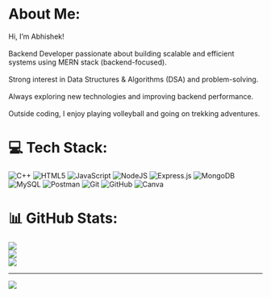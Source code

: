 #  About Me:
Hi, I’m Abhishek!<br><br> Backend Developer passionate about building scalable and efficient systems using MERN stack (backend-focused).<br><br>Strong interest in Data Structures & Algorithms (DSA) and problem-solving.<br><br> Always exploring new technologies and improving backend performance.<br><br> Outside coding, I enjoy playing volleyball and going on trekking adventures.


# 💻 Tech Stack:
![C++](https://img.shields.io/badge/c++-%2300599C.svg?style=for-the-badge&logo=c%2B%2B&logoColor=white) ![HTML5](https://img.shields.io/badge/html5-%23E34F26.svg?style=for-the-badge&logo=html5&logoColor=white) ![JavaScript](https://img.shields.io/badge/javascript-%23323330.svg?style=for-the-badge&logo=javascript&logoColor=%23F7DF1E) ![NodeJS](https://img.shields.io/badge/node.js-6DA55F?style=for-the-badge&logo=node.js&logoColor=white) ![Express.js](https://img.shields.io/badge/express.js-%23404d59.svg?style=for-the-badge&logo=express&logoColor=%2361DAFB) ![MongoDB](https://img.shields.io/badge/MongoDB-%234ea94b.svg?style=for-the-badge&logo=mongodb&logoColor=white) ![MySQL](https://img.shields.io/badge/mysql-4479A1.svg?style=for-the-badge&logo=mysql&logoColor=white) ![Postman](https://img.shields.io/badge/Postman-FF6C37?style=for-the-badge&logo=postman&logoColor=white) ![Git](https://img.shields.io/badge/git-%23F05033.svg?style=for-the-badge&logo=git&logoColor=white) ![GitHub](https://img.shields.io/badge/github-%23121011.svg?style=for-the-badge&logo=github&logoColor=white) ![Canva](https://img.shields.io/badge/Canva-%2300C4CC.svg?style=for-the-badge&logo=Canva&logoColor=white)
# 📊 GitHub Stats:
![](https://github-readme-stats.vercel.app/api?username=abhimusmade010&theme=dark&hide_border=false&include_all_commits=false&count_private=false)<br/>
![](https://nirzak-streak-stats.vercel.app/?user=abhimusmade010&theme=dark&hide_border=false)<br/>
![](https://github-readme-stats.vercel.app/api/top-langs/?username=abhimusmade010&theme=dark&hide_border=false&include_all_commits=false&count_private=false&layout=compact)

---
[![](https://visitcount.itsvg.in/api?id=abhimusmade010&icon=0&color=0)](https://visitcount.itsvg.in)

<!-- Proudly created with GPRM ( https://gprm.itsvg.in ) -->
